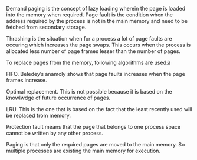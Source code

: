 Demand paging is the concept of lazy loading wherein the page is loaded into the memory when required.
Page fault is the condition when the address required by the process is not in the main memory and need to be fetched from secondary storage.

Thrashing is the situation when for a process a lot of page faults are occuring which increases the page swaps. This occurs when the process is allocated less number of page frames lesser than the number of pages.

To replace pages from the memory, following algorithms are used:à


FIFO. Beledey’s anamoly shows that page faults increases when the page frames increase.


Optimal replacement. This is not possible because it is based on the knowlwdge of future occurrence of pages.

LRU. This is the one that is based on the fact that the least recently used will be replaced from memory.



Protection fault means that the page that belongs to one process space cannot be written by any other process.

Paging is that only the required pages are moved to the main memory. So multiple processes are existing the main memory for execution.
